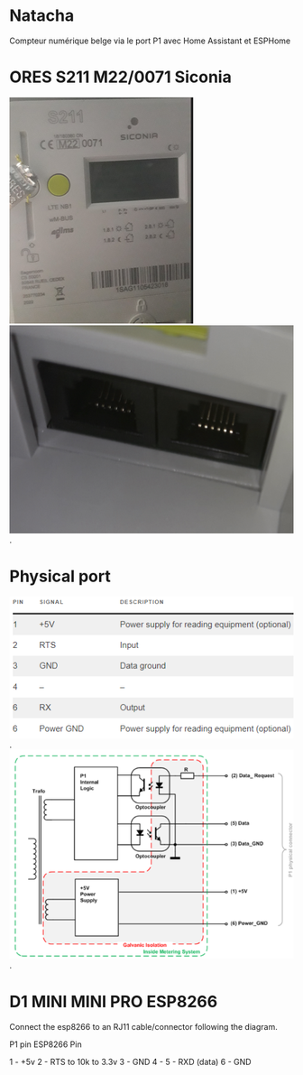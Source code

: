 # Natacha
Compteur numérique belge via le port P1 avec Home Assistant et ESPHome

# ORES S211 M22/0071 Siconia
![Cover](https://github.com/rserroyen/Natacha/blob/main/img/Ores_1.png)
![Cover](https://github.com/rserroyen/Natacha/blob/main/img/Ores_2_pin.png).

# Physical port
![Cover](https://github.com/rserroyen/Natacha/blob/main/img/Physical_port_pinout.png).
![Cover](https://github.com/rserroyen/Natacha/blob/main/img/Physical_port.png).

# D1 MINI MINI PRO ESP8266
Connect the esp8266 to an RJ11 cable/connector following the diagram.

P1 pin	ESP8266 Pin

1 - +5v
2 - RTS	to 10k to 3.3v
3 - GND	
4 -	
5 - RXD (data)
6 - GND

